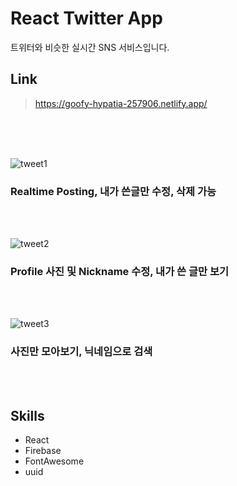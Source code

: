 # React Twitter App

트위터와 비슷한 실시간 SNS 서비스입니다.

## Link

> https://goofy-hypatia-257906.netlify.app/

<br><br><br>

![tweet1](https://user-images.githubusercontent.com/76733178/141420837-a1a45177-f299-42c9-94ed-8e9fa3658475.gif)

### Realtime Posting, 내가 쓴글만 수정, 삭제 가능

<br><br>

![tweet2](https://user-images.githubusercontent.com/76733178/141420848-88e7c8ed-2096-410b-90f9-6ddc025841f2.gif)

### Profile 사진 및 Nickname 수정, 내가 쓴 글만 보기

<br><br>

![tweet3](https://user-images.githubusercontent.com/76733178/141420855-c13a6179-c908-44dc-9175-37df7bd801fb.gif)

### 사진만 모아보기, 닉네임으로 검색

<br><br>

## Skills

- React
- Firebase
- FontAwesome
- uuid
